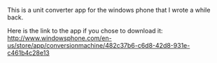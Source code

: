 This is a unit converter app for the windows phone that I wrote a while back.

Here is the link to the app if you chose to download it: http://www.windowsphone.com/en-us/store/app/conversionmachine/482c37b6-c6d8-42d8-931e-c461b4c28e13
